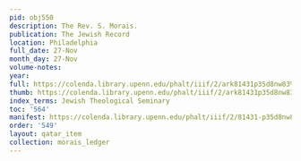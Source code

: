 ```yaml
---
pid: obj550
description: The Rev. S. Morais.
publication: The Jewish Record
location: Philadelphia
full_date: 27-Nov
month_day: 27-Nov
volume-notes:
year:
full: https://colenda.library.upenn.edu/phalt/iiif/2/ark81431p35d8nw83%2FSHA256E-s6794167--1ef0b0a9059af74e82a322472631f56ac6411fdf6d2f7c4cbc03230fbbc8a6d9.jpeg/full/3500,/0/default.jpg
thumb: https://colenda.library.upenn.edu/phalt/iiif/2/ark81431p35d8nw83%2FSHA256E-s6794167--1ef0b0a9059af74e82a322472631f56ac6411fdf6d2f7c4cbc03230fbbc8a6d9.jpeg/full/!200,200/0/default.jpg
index_terms: Jewish Theological Seminary
toc: '564'
manifest: https://colenda.library.upenn.edu/phalt/iiif/2/81431-p35d8nw83/manifest
order: '549'
layout: qatar_item
collection: morais_ledger
---
```


